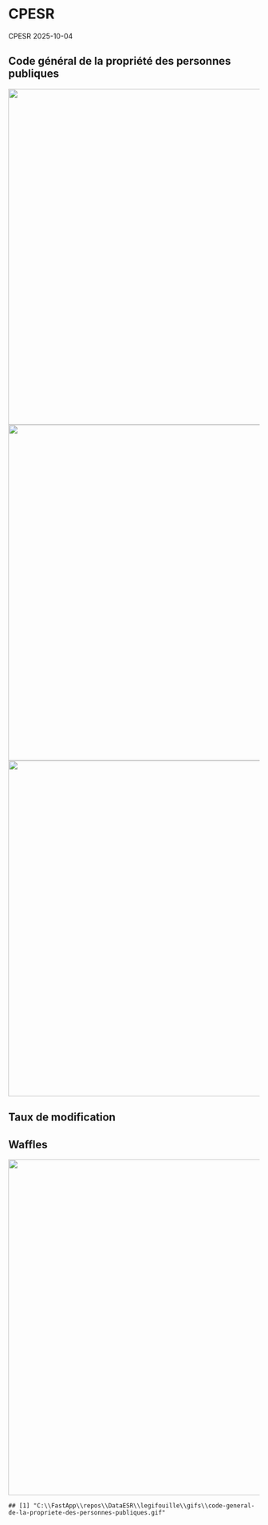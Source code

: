 CPESR
================
CPESR
2025-10-04

## Code général de la propriété des personnes publiques

<img src="C:/FastApp/repos/DataESR/legifouille/codes/code-general-de-la-propriete-des-personnes-publiques/legifouille-code_files/figure-gfm/versions-1.png" width="672" />

<img src="C:/FastApp/repos/DataESR/legifouille/codes/code-general-de-la-propriete-des-personnes-publiques/legifouille-code_files/figure-gfm/modifications-1.png" width="672" />
<img src="C:/FastApp/repos/DataESR/legifouille/codes/code-general-de-la-propriete-des-personnes-publiques/legifouille-code_files/figure-gfm/taille_modifications-1.png" width="672" />

## Taux de modification

## Waffles

<img src="C:/FastApp/repos/DataESR/legifouille/codes/code-general-de-la-propriete-des-personnes-publiques/legifouille-code_files/figure-gfm/unnamed-chunk-4-1.png" width="672" />

    ## [1] "C:\\FastApp\\repos\\DataESR\\legifouille\\gifs\\code-general-de-la-propriete-des-personnes-publiques.gif"
